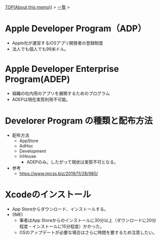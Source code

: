 [TOP(About this memo))](../README.md) > [一覧](./README.md) >


# Apple Developer Program（ADP）
* Apple社が運営するiOSアプリ開発者の登録制度
* 法人でも個人でも99米ドル。

# Apple Developer Enterprise Program(ADEP)
* 組織の社内用のアプリを展開するためのプログラム
* ADEPは現在実質利用不可能。
   
# Develorer Program の種類と配布方法
* 配布方法
    * AppStore
    * AdHoc
    * Development
    * InHouse
        * ADEPのみ。したがって現状は実質不可となる。
* 参考
    * https://www.micss.biz/2019/11/28/980/


# Xcodeのインストール
* App Storeからダウンロード、インストールする。
* (IME) 
    * 筆者はApp Storeからのインストールに30分以上（ダウンロードに20分程度・インストールに15分程度）かかった。
    * OSのアップデートが必要な場合はさらに時間を要するため注意したい。
